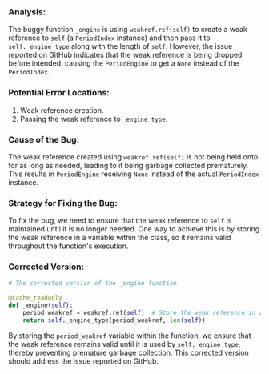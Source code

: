 ### Analysis:
The buggy function `_engine` is using `weakref.ref(self)` to create a weak reference to `self` (a `PeriodIndex` instance) and then pass it to `self._engine_type` along with the length of `self`. However, the issue reported on GitHub indicates that the weak reference is being dropped before intended, causing the `PeriodEngine` to get a `None` instead of the `PeriodIndex`.

### Potential Error Locations:
1. Weak reference creation.
2. Passing the weak reference to `_engine_type`.

### Cause of the Bug:
The weak reference created using `weakref.ref(self)` is not being held onto for as long as needed, leading to it being garbage collected prematurely. This results in `PeriodEngine` receiving `None` instead of the actual `PeriodIndex` instance.

### Strategy for Fixing the Bug:
To fix the bug, we need to ensure that the weak reference to `self` is maintained until it is no longer needed. One way to achieve this is by storing the weak reference in a variable within the class, so it remains valid throughout the function's execution.

### Corrected Version:
```python
# The corrected version of the _engine function

@cache_readonly
def _engine(self):
    period_weakref = weakref.ref(self)  # Store the weak reference in a variable
    return self._engine_type(period_weakref, len(self))
```

By storing the `period_weakref` variable within the function, we ensure that the weak reference remains valid until it is used by `self._engine_type`, thereby preventing premature garbage collection. This corrected version should address the issue reported on GitHub.
